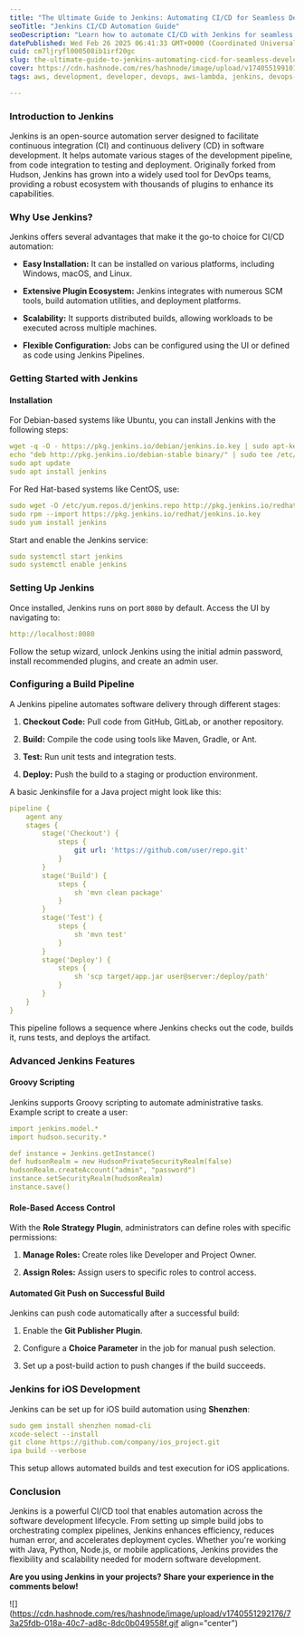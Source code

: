 ```yaml
---
title: "The Ultimate Guide to Jenkins: Automating CI/CD for Seamless Development"
seoTitle: "Jenkins CI/CD Automation Guide"
seoDescription: "Learn how to automate CI/CD with Jenkins for seamless software development, including setup, configuration, and advanced features"
datePublished: Wed Feb 26 2025 06:41:33 GMT+0000 (Coordinated Universal Time)
cuid: cm7ljryfl000508ib1irf20gc
slug: the-ultimate-guide-to-jenkins-automating-cicd-for-seamless-development
cover: https://cdn.hashnode.com/res/hashnode/image/upload/v1740551991013/1e25969d-36e8-46d0-bc9c-935d2997dda0.gif
tags: aws, development, developer, devops, aws-lambda, jenkins, devops-articles, jenkins-devops, devops-journey, jenkins-installation, jenkins-pipeline, devopscommunity

---
```


### Introduction to Jenkins

Jenkins is an open-source automation server designed to facilitate continuous integration (CI) and continuous delivery (CD) in software development. It helps automate various stages of the development pipeline, from code integration to testing and deployment. Originally forked from Hudson, Jenkins has grown into a widely used tool for DevOps teams, providing a robust ecosystem with thousands of plugins to enhance its capabilities.

### Why Use Jenkins?

Jenkins offers several advantages that make it the go-to choice for CI/CD automation:

* **Easy Installation:** It can be installed on various platforms, including Windows, macOS, and Linux.
    
* **Extensive Plugin Ecosystem:** Jenkins integrates with numerous SCM tools, build automation utilities, and deployment platforms.
    
* **Scalability:** It supports distributed builds, allowing workloads to be executed across multiple machines.
    
* **Flexible Configuration:** Jobs can be configured using the UI or defined as code using Jenkins Pipelines.
    

### Getting Started with Jenkins

#### Installation

For Debian-based systems like Ubuntu, you can install Jenkins with the following steps:

```yaml
wget -q -O - https://pkg.jenkins.io/debian/jenkins.io.key | sudo apt-key add -
echo "deb http://pkg.jenkins.io/debian-stable binary/" | sudo tee /etc/apt/sources.list.d/jenkins.list
sudo apt update
sudo apt install jenkins
```

For Red Hat-based systems like CentOS, use:

```yaml
sudo wget -O /etc/yum.repos.d/jenkins.repo http://pkg.jenkins.io/redhat-stable/jenkins.repo
sudo rpm --import https://pkg.jenkins.io/redhat/jenkins.io.key
sudo yum install jenkins
```

Start and enable the Jenkins service:

```yaml
sudo systemctl start jenkins
sudo systemctl enable jenkins
```

### Setting Up Jenkins

Once installed, Jenkins runs on port `8080` by default. Access the UI by navigating to:

```yaml
http://localhost:8080
```

Follow the setup wizard, unlock Jenkins using the initial admin password, install recommended plugins, and create an admin user.

### Configuring a Build Pipeline

A Jenkins pipeline automates software delivery through different stages:

1. **Checkout Code:** Pull code from GitHub, GitLab, or another repository.
    
2. **Build:** Compile the code using tools like Maven, Gradle, or Ant.
    
3. **Test:** Run unit tests and integration tests.
    
4. **Deploy:** Push the build to a staging or production environment.
    

A basic Jenkinsfile for a Java project might look like this:

```yaml
pipeline {
    agent any
    stages {
        stage('Checkout') {
            steps {
                git url: 'https://github.com/user/repo.git'
            }
        }
        stage('Build') {
            steps {
                sh 'mvn clean package'
            }
        }
        stage('Test') {
            steps {
                sh 'mvn test'
            }
        }
        stage('Deploy') {
            steps {
                sh 'scp target/app.jar user@server:/deploy/path'
            }
        }
    }
}
```

This pipeline follows a sequence where Jenkins checks out the code, builds it, runs tests, and deploys the artifact.

### Advanced Jenkins Features

#### Groovy Scripting

Jenkins supports Groovy scripting to automate administrative tasks. Example script to create a user:

```yaml
import jenkins.model.*
import hudson.security.*

def instance = Jenkins.getInstance()
def hudsonRealm = new HudsonPrivateSecurityRealm(false)
hudsonRealm.createAccount("admin", "password")
instance.setSecurityRealm(hudsonRealm)
instance.save()
```

#### Role-Based Access Control

With the **Role Strategy Plugin**, administrators can define roles with specific permissions:

1. **Manage Roles:** Create roles like Developer and Project Owner.
    
2. **Assign Roles:** Assign users to specific roles to control access.
    

#### Automated Git Push on Successful Build

Jenkins can push code automatically after a successful build:

1. Enable the **Git Publisher Plugin**.
    
2. Configure a **Choice Parameter** in the job for manual push selection.
    
3. Set up a post-build action to push changes if the build succeeds.
    

### Jenkins for iOS Development

Jenkins can be set up for iOS build automation using **Shenzhen**:

```yaml
sudo gem install shenzhen nomad-cli
xcode-select --install
git clone https://github.com/company/ios_project.git
ipa build --verbose
```

This setup allows automated builds and test execution for iOS applications.

### Conclusion

Jenkins is a powerful CI/CD tool that enables automation across the software development lifecycle. From setting up simple build jobs to orchestrating complex pipelines, Jenkins enhances efficiency, reduces human error, and accelerates deployment cycles. Whether you're working with Java, Python, Node.js, or mobile applications, Jenkins provides the flexibility and scalability needed for modern software development.

**Are you using Jenkins in your projects? Share your experience in the comments below!**

![](https://cdn.hashnode.com/res/hashnode/image/upload/v1740551292176/73a25fdb-018a-40c7-ad8c-8dc0b049558f.gif align="center")